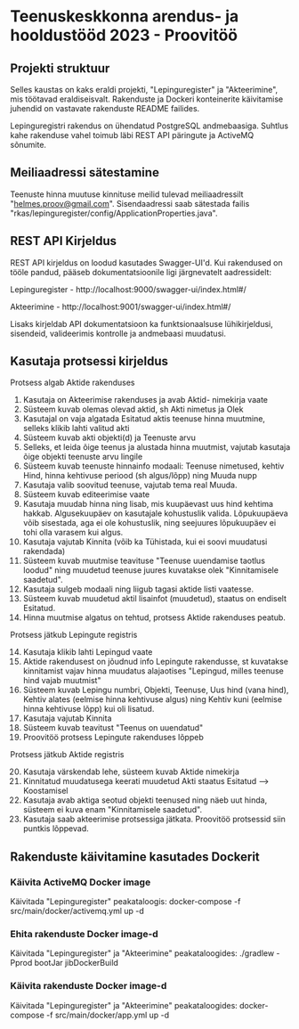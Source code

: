 # Teenuskeskkonna arendus- ja hooldustööd 2023 - Proovitöö
## Projekti struktuur
Selles kaustas on kaks eraldi projekti, "Lepinguregister" ja "Akteerimine", mis töötavad eraldiseisvalt. Rakenduste ja Dockeri konteinerite käivitamise juhendid on vastavate rakenduste README failides.

Lepinguregistri rakendus on
ühendatud PostgreSQL andmebaasiga. Suhtlus kahe rakenduse vahel toimub läbi REST API päringute ja ActiveMQ sõnumite.


## Meiliaadressi sätestamine
Teenuste hinna muutuse kinnituse meilid tulevad meiliaadressilt "helmes.proov@gmail.com".
Sisendaadressi saab sätestada failis "rkas/lepinguregister/config/ApplicationProperties.java".

## REST API Kirjeldus
REST API kirjeldus on loodud kasutades Swagger-UI'd. Kui rakendused on tööle pandud, pääseb dokumentatsioonile ligi järgnevatelt aadressidelt:

Lepinguregister - http://localhost:9000/swagger-ui/index.html#/

Akteerimine - http://localhost:9001/swagger-ui/index.html#/

Lisaks kirjeldab API dokumentatsioon ka funktsionaalsuse lühikirjeldusi, sisendeid, valideerimis kontrolle ja andmebaasi muudatusi.


## Kasutaja protsessi kirjeldus
Protsess algab Aktide rakenduses

1. Kasutaja on Akteerimise rakenduses ja avab Aktid- nimekirja vaate
2. Süsteem kuvab olemas olevad aktid, sh Akti nimetus ja Olek
3. Kasutajal on vaja algatada Esitatud aktis teenuse hinna muutmine, selleks klikib lahti valitud akti
4. Süsteem kuvab akti objekti(d) ja Teenuste arvu
5. Selleks, et leida õige teenus ja alustada hinna muutmist, vajutab kasutaja õige objekti teenuste arvu lingile
6. Süsteem kuvab teenuste hinnainfo modaali: Teenuse nimetused, kehtiv Hind, hinna kehtivuse periood (sh algus/lõpp) ning Muuda nupp
7. Kasutaja valib soovitud teenuse, vajutab tema real Muuda.
8. Süsteem kuvab editeerimise vaate
9. Kasutaja muudab hinna ning lisab, mis kuupäevast uus hind kehtima hakkab. Algusekuupäev on kasutajale kohustuslik valida. Lõpukuupäeva võib sisestada, aga ei ole kohustuslik, ning seejuures lõpukuupäev ei tohi olla varasem kui algus.
10. Kasutaja vajutab Kinnita (võib ka Tühistada, kui ei soovi muudatusi rakendada)
11. Süsteem kuvab muutmise teavituse "Teenuse uuendamise taotlus loodud" ning muudetud teenuse juures kuvatakse olek "Kinnitamisele saadetud".
12. Kasutaja sulgeb modaali ning liigub tagasi aktide listi vaatesse.
13. Süsteem kuvab muudetud aktil lisainfot (muudetud), staatus on endiselt Esitatud.
14. Hinna muutmise algatus on tehtud, protsess Aktide rakenduses peatub.

Protsess jätkub Lepingute registris

14. Kasutaja klikib lahti Lepingud vaate
15. Aktide rakendusest on jõudnud info Lepingute rakendusse, st kuvatakse kinnitamist vajav hinna muudatus alajaotises "Lepingud, milles teenuse hind vajab muutmist"
16. Süsteem kuvab Lepingu numbri, Objekti, Teenuse, Uus hind (vana hind), Kehtiv alates (eelmise hinna kehtivuse algus) ning Kehtiv kuni (eelmise hinna kehtivuse lõpp) kui oli lisatud.
17. Kasutaja vajutab Kinnita
18. Süsteem kuvab teavitust "Teenus on uuendatud"
19. Proovitöö protsess Lepingute rakenduses lõppeb

Protsess jätkub Aktide registris

20. Kasutaja värskendab lehe, süsteem kuvab Aktide nimekirja
21. Kinnitatud muudatusega keerati muudetud Akti staatus Esitatud --> Koostamisel
22. Kasutaja avab aktiga seotud objekti teenused ning näeb uut hinda, süsteem ei kuva enam "Kinnitamisele saadetud".
23. Kasutaja saab akteerimise protsessiga jätkata. Proovitöö protsessid siin puntkis lõppevad.

## Rakenduste käivitamine kasutades Dockerit
### Käivita ActiveMQ Docker image
Käivitada "Lepinguregister" peakataloogis:
docker-compose -f src/main/docker/activemq.yml up -d

### Ehita rakenduste Docker image-d
Käivitada "Lepinguregister" ja "Akteerimine" peakataloogides:
./gradlew -Pprod bootJar jibDockerBuild

### Käivita rakenduste Docker image-d
Käivitada "Lepinguregister" ja "Akteerimine" peakataloogides:
docker-compose -f src/main/docker/app.yml up -d
